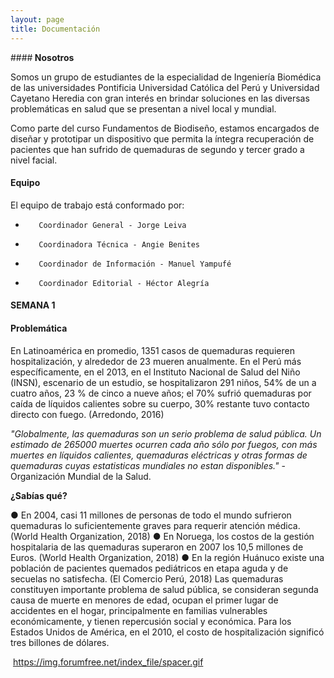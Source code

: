 ```yaml
---
layout: page
title: Documentación
---
```


####<strong> Nosotros</strong>

Somos un grupo de estudiantes de la especialidad de Ingeniería Biomédica de las universidades Pontificia Universidad Católica del Perú y Universidad Cayetano Heredia con gran interés en brindar soluciones en las diversas problemáticas en salud que se presentan a nivel local y mundial.
 
Como parte del curso Fundamentos de Biodiseño, estamos encargados de diseñar y prototipar un dispositivo que permita la íntegra recuperación de pacientes que han sufrido de quemaduras de segundo y tercer grado a nivel facial.

#### <strong>Equipo</strong>

El equipo de trabajo está conformado por:
-        Coordinador General - Jorge Leiva
-        Coordinadora Técnica - Angie Benites
-        Coordinador de Información - Manuel Yampufé
-        Coordinador Editorial - Héctor Alegría

#### <strong>SEMANA 1 </strong>

#### <strong>Problemática</strong>

En Latinoamérica en promedio, 1351 casos de quemaduras requieren hospitalización, y alrededor de 23 mueren anualmente. En el Perú más específicamente, en el 2013, en el Instituto Nacional de Salud del Niño (INSN), escenario de un estudio, se hospitalizaron 291 niños, 54% de un a cuatro años, 23 % de cinco a nueve años; el 70% sufrió quemaduras por caída de líquidos calientes sobre su cuerpo, 30% restante tuvo contacto directo con fuego. (Arredondo, 2016)

<cite> "Globalmente, las quemaduras son un serio problema de salud pública. Un estimado de 265000 muertes ocurren cada año sólo por fuegos, con más muertes en líquidos calientes, quemaduras eléctricas y otras formas de quemaduras cuyas estatisticas mundiales no estan disponibles." </cite> -Organización Mundial de la Salud.

<strong>¿Sabías qué?</strong>

●      En 2004, casi 11 millones de personas de todo el mundo sufrieron quemaduras lo suficientemente graves para requerir atención médica. (World Health Organization, 2018)
●      En Noruega, los costos de la gestión hospitalaria de las quemaduras superaron en 2007 los 10,5 millones de Euros. (World Health Organization, 2018)
●      En la región Huánuco existe una población de pacientes quemados pediátricos en etapa aguda y de secuelas no satisfecha. (El Comercio Perú, 2018)
Las quemaduras constituyen importante problema de salud pública, se consideran segunda causa de muerte en menores de edad, ocupan el primer lugar de accidentes en el hogar, principalmente en familias vulnerables económicamente, y tienen repercusión social y económica. Para los Estados Unidos de América, en el 2010, el costo de hospitalización significó tres billones de dólares.


<img> https://img.forumfree.net/index_file/spacer.gif </img>
